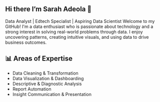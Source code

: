 ## Hi there I’m Sarah Adeola 👋

Data Analyst | Edtech Specialist  | Aspiring Data Scientist
Welcome to my GitHub! I'm a data enthusiast who is passionate about technology and a strong interest in solving real-world problems through data. I enjoy uncovering patterns, creating intuitive visuals, and using data to drive business outcomes.

## 📊 Areas of Expertise

- Data Cleaning & Transformation  
- Data Visualization & Dashboarding  
- Descriptive & Diagnostic Analysis  
- Report Automation  
- Insight Communication & Presentation
<!--
**Sarahdtechy/Sarahdtechy** is a ✨ _special_ ✨ repository because its `README.md` (this file) appears on your GitHub profile.


## 📊 Areas of Expertise

- Data Cleaning & Transformation  
- Data Visualization & Dashboarding  
- Descriptive & Diagnostic Analysis  
- Report Automation  
- Insight Communication & Presentation
## 📊 Areas of Expertise
- Data Cleaning & Transformation  
- Data Visualization & Dashboarding  
- Descriptive & Diagnostic Analysis  
- Report Automation  
- Insight Communication & Presentation
  
- 🔭 I’m currently working on ...
- 🌱 I’m currently learning ...
- 👯 I’m looking to collaborate on ...
- 🤔 I’m looking for help with ...
- 💬 Ask me about ...
- 📫 How to reach me: ...
- 😄 Pronouns: ...
- ⚡ Fun fact: ...
-->
